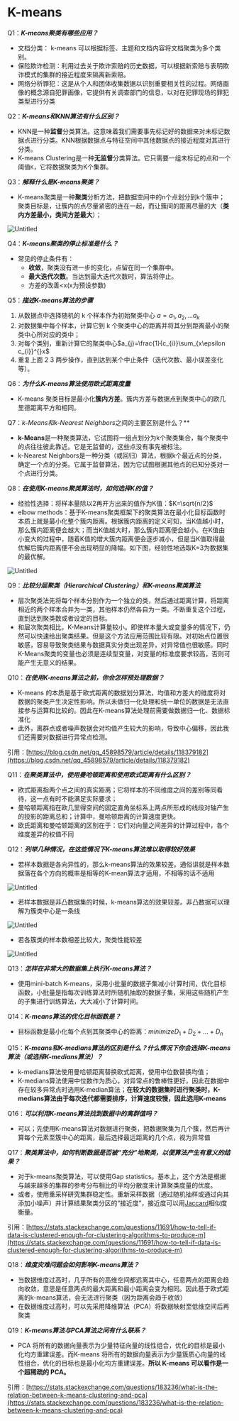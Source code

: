 # K-means

Q1：***K-means聚类有哪些应用？***

- 文档分类： k-means 可以根据标签、主题和文档内容将文档聚类为多个类别。
- 保险欺诈检测：利用过去关于欺诈索赔的历史数据，可以根据新索赔与表明欺诈模式的集群的接近程度来隔离新索赔。
- 网络分析罪犯：这是从个人和团体收集数据以识别重要相关性的过程。网络画像的概念源自犯罪画像，它提供有关调查部门的信息，以对在犯罪现场的罪犯类型进行分类

Q2：***K-means和KNN算法有什么区别？***

- KNN是一种**监督**分类算法。这意味着我们需要事先标记好的数据来对未标记数据点进行分类。KNN根据数据点与特征空间中其他数据点的接近程度对其进行分类。
- K-means Clustering是一种**无监督**分类算法。它只需要一组未标记的点和一个阈值`K`，它将数据聚类为K个集群。

Q3：***解释什么是K-means聚类？***

- K-means聚类是一种**聚类**分析方法，把数据空间中的n个点划分到k个簇中；聚类目标是，让簇内的点尽量紧密的连在一起，而让簇间的距离尽量的大（**类内方差最小，类间方差最大**）；

![Untitled](K-means%20c0be57b3cff544c9ae464d2dfcd3dcba/Untitled.png)

Q4：***K-means聚类的停止标准是什么？***

- 常见的停止条件有：
    - **收敛**，聚类没有进一步的变化，点留在同一个集群中。
    - **最大迭代次数**。当达到最大迭代次数时，算法将停止。
    - 方差的改善<x(x为预设参数)

Q5：***描述K-means算法的步骤***

1. 从数据点中选择随机的 k 个样本作为初始聚类中心 $a=a_{1},a_{2},...a_{k}$
2. 对数据集中每个样本，计算它到 k 个聚类中心的距离并将其分到距离最小的聚类中心所对应的类中；
3. 对每个类别，重新计算它的聚类中心$a_{j}=\frac{1}{c_{i}}\sum_{x\epsilon c_{i}}^{}x$
4. 重复上面 2 3 两步操作，直到达到某个中止条件（迭代次数、最小误差变化等）。

Q6：***为什么K-means算法使用欧式距离度量***

- K-means 聚类目标是最小化**簇内方差**。簇内方差与数据点到聚类中心的欧几里德距离平方和相同。

Q7：***k-Means*和*k-Nearest Neighbors*之间的主要区别是什么？**

- **k-Means**是一种聚类算法，它试图将一组点划分为k个聚类集合，每个聚类中的点往往彼此靠近。它是无监督的，这些点没有事先被标注。
- k-Nearest Neighbors是一种分类（或回归）算法，根据k个最近点的分类，确定一个点的分类。它属于监督算法，因为它试图根据其他点的已知分类对一个点进行分类。

Q8：***在使用K-means聚类算法时，如何选择K的值？***

- 经验性选择：将样本量除以2再开方出来的值作为K值：$K=\sqrt{n/2}$
- elbow methods：基于K-means聚类框架下的聚类算法在最小化目标函数时本质上就是最小化整个簇内距离。根据簇内距离的定义可知，当K值越小时，那么簇内距离便会越大；而当K值越大时，那么簇内距离便会越小。在K值由小变大的过程中，随着K值的增大簇内距离便会逐步减小，但是当K值取得最优解后簇内距离便不会出现明显的降幅。如下图，经验性地选取K=3为数据集的最优解。

![Untitled](K-means%20c0be57b3cff544c9ae464d2dfcd3dcba/Untitled%201.png)

Q9：***比较分层聚类（Hierarchical Clustering）和K-means聚类算法***

- 层次聚类法先将每个样本分别作为一个独立的类，然后通过距离计算，将距离相近的两个样本合并为一类，其他样本仍然各自为一类。不断重复这个过程，直到达到聚类数或者设定的目标。
- 和层次聚类相比，K-Means计算量较小。即使样本量大或变量多的情况下，仍然可以快速给出聚类结果。但是这个方法应用范围比较有限。对初始点位置很敏感，容易导致聚类结果与数据真实分类出现差异，对异常值也很敏感。同时K-Means聚类的变量也必须是连续型变量，对变量的标准度要求较高，否则可能产生无意义的结果。

Q10：***在使用K-means算法之前，你会怎样预处理数据？***

- K-means 的本质是基于欧式距离的数据划分算法，均值和方差大的维度将对数据的聚类产生决定性影响。所以未做归一化处理和统一单位的数据是无法直接参与运算和比较的。因此在K-means算法处理前需要做数据归一化、数据标准化
- 此外，离群点或者噪声数据会对均值产生较大的影响，导致中心偏移，因此我们还需要对数据进行异常点检测。

引用：[https://blog.csdn.net/qq_45898579/article/details/118379182](https://blog.csdn.net/qq_45898579/article/details/118379182)

Q11：***在聚类算法中，使用曼哈顿距离和使用欧式距离有什么区别？***

- 欧式距离指两个点之间的真实距离；它将样本的不同维度之间的差别等同看待，这一点有时不能满足实际要求；
- 曼哈顿距离指在欧几里得空间的固定直角坐标系上两点所形成的线段对轴产生的投影的距离总和；计算中，曼哈顿距离的计算速度更快。
- 欧氏距离和曼哈顿距离的区别在于：它们对向量之间差异的计算过程中，各个维度差异的权值不同

Q12：***列举几种情况，在这些情况下K-means算法难以取得较好效果***

- 若样本数据是各向异性的，那么k-means算法的效果较差。通俗讲就是样本数据落在各个方向的概率是相等的K-mean算法才适用，不相等的话不适用

![Untitled](K-means%20c0be57b3cff544c9ae464d2dfcd3dcba/Untitled%202.png)

- 若样本数据是非凸数据集的时候，k-means算法的效果较差。非凸数据可以理解为簇类中心是一条线

![Untitled](K-means%20c0be57b3cff544c9ae464d2dfcd3dcba/Untitled%203.png)

- 若各簇类的样本数相差比较大，聚类性能较差

![Untitled](K-means%20c0be57b3cff544c9ae464d2dfcd3dcba/Untitled%204.png)

Q13：***怎样在非常大的数据集上执行K-means算法？***

- 使用mini-batch K-means，采用小批量的数据子集减小计算时间，优化目标函数，小批量是指每次训练算法时所随机抽取的数据子集，采用这些随机产生的子集进行训练算法，大大减小了计算时间。

Q14：***K-means算法的优化目标函数是？***

- 目标函数是最小化每个点到其聚类中心的距离：$minimizeD_{1}+D_{2}+...+D_{n}$

Q15：***K-means和K-medians算法的区别是什么？什么情况下你会选择K-means算法（或选择K-medians算法）？***

- k-medians算法使用曼哈顿距离替换欧式距离，使用中位数替换均值；
- K-medians算法使用中位数作为质心，对异常点的鲁棒性更好，因此在数据中存在较多异常点时选用K-median算法；**在较大的数据集时进行聚类时，K-medians算法由于每次迭代都需要排序，计算速度较慢，因此选用K-means**

Q16：***可以利用K-means算法找到数据中的离群值吗？***

- 可以；先使用K-means算法对数据进行聚类，把数据聚集为几个簇，然后再计算每个元素至簇中心的距离，最后选择最远距离的几个点，视为异常值

Q17：***聚类算法中，如何判断数据是否被“充分”地聚类，以便算法产生有意义的结果？***

- 对于k-means聚类算法，可以使用Gap statistics。基本上，这个方法是根据与越来越多的集群的参考分布相比的平均分散度来计算聚类度量的优度。
- 或者，使用重采样研究集群稳定性。重新采样数据（通过随机抽样或通过向其添加小噪声）并计算结果聚类分区的“接近度”，接近度可以用[Jaccard](http://en.wikipedia.org/wiki/Jaccard_index)相似度衡量。

引用：[https://stats.stackexchange.com/questions/11691/how-to-tell-if-data-is-clustered-enough-for-clustering-algorithms-to-produce-m](https://stats.stackexchange.com/questions/11691/how-to-tell-if-data-is-clustered-enough-for-clustering-algorithms-to-produce-m)

Q18：***维度灾难问题会如何影响K-means算法？***

- 当数据维度过高时，几乎所有的高维空间都远离其中心，任意两点的距离会趋向收敛，意思是任意两点的最大距离和最小距离会变为相同。因此基于欧式距离的k-means算法，会无法进行聚类（因为距离会趋于收敛）
- 在数据维度过高时，可以先采用降维算法（PCA）将数据映射至低维空间后再聚类

Q19：***K-means算法与PCA算法之间有什么联系？***

- PCA 将所有的数据向量表示为少量特征向量的线性组合，优化的目标是最小化均方重建误差。而K-means 将所有的数据向量表示为少量簇质心向量的线性组合，优化的目标也是最小化均方重建误差。**所以 K-means 可以看作是一个超稀疏的 PCA。**

引用：[https://stats.stackexchange.com/questions/183236/what-is-the-relation-between-k-means-clustering-and-pca](https://stats.stackexchange.com/questions/183236/what-is-the-relation-between-k-means-clustering-and-pca)